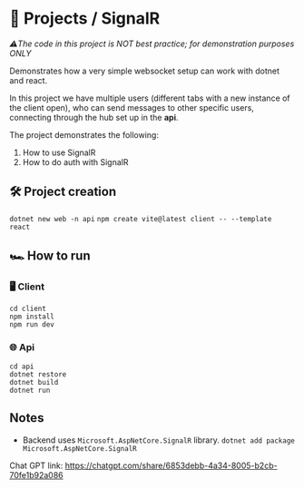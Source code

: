 # 📨 Projects / SignalR
*⚠️The code in this project is NOT best practice; for demonstration purposes ONLY*

Demonstrates how a very simple websocket setup can work with dotnet and react.

In this project we have multiple users (different tabs with a new instance of the client open), who can send messages to other specific users, connecting through the hub set up in the **api**.

The project demonstrates the following:
1. How to use SignalR
2. How to do auth with SignalR

## 🛠️ Project creation
`dotnet new web -n api`
`npm create vite@latest client -- --template react`

## 🏎️ How to run 
### 🖥️ Client
```
cd client      
npm install    
npm run dev
```

### 🌐 Api
```
cd api
dotnet restore
dotnet build
dotnet run
```

## Notes
* Backend uses `Microsoft.AspNetCore.SignalR` library. `dotnet add package Microsoft.AspNetCore.SignalR`

Chat GPT link: https://chatgpt.com/share/6853debb-4a34-8005-b2cb-70fe1b92a086